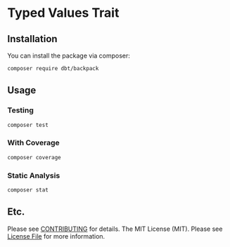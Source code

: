 # Typed Values Trait

## Installation

You can install the package via composer:

```bash
composer require dbt/backpack
```

## Usage

### Testing

```bash
composer test
```

### With Coverage

```bash
composer coverage
```

### Static Analysis

```bash
composer stat
```

## Etc.
Please see [CONTRIBUTING](CONTRIBUTING.md) for details.
The MIT License (MIT). Please see [License File](LICENSE.md) for more information.
